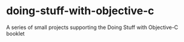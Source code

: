 doing-stuff-with-objective-c
============================

A series of small projects supporting the Doing Stuff with Objective-C booklet

